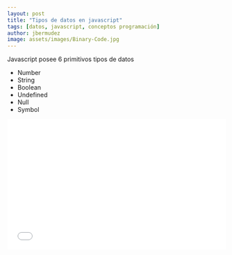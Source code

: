 ```yaml
---
layout: post
title: "Tipos de datos en javascript"
tags: [datos, javascript, conceptos programación]
author: jbermudez
image: assets/images/Binary-Code.jpg
---
```


Javascript posee 6 primitivos tipos de datos 

* Number
* String
* Boolean
* Undefined
* Null
* Symbol


<iframe width="100%" height="300" src="//jsfiddle.net/jjbermudez/koq89Lcz/26/embedded/js,html,result/dark/" allowfullscreen="allowfullscreen" allowpaymentrequest frameborder="0"></iframe>